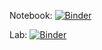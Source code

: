 Notebook: [![Binder](https://mybinder.org/badge_logo.svg)](https://mybinder.org/v2/gh/ckong6953/BIOS512-binder/main)

Lab: [![Binder](https://mybinder.org/badge_logo.svg)](https://mybinder.org/v2/gh/ckong6953/BIOS512-binder/main?urlpath=lab)
